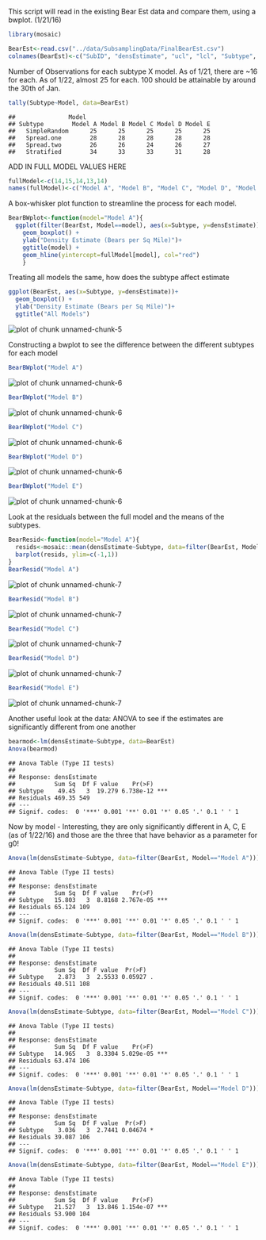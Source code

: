 This script will read in the existing Bear Est data and compare them, using a bwplot. 
(1/21/16)


```r
library(mosaic)

BearEst<-read.csv("../data/SubsamplingData/FinalBearEst.csv")
colnames(BearEst)<-c("SubID", "densEstimate", "ucl", "lcl", "Subtype", "Model")
```

Number of Observations for each subtype X model. As of 1/21, there are ~16 for each. 
As of 1/22, almost 25 for each. 100 should be attainable by around the 30th of Jan. 


```r
tally(Subtype~Model, data=BearEst)
```

```
##               Model
## Subtype        Model A Model B Model C Model D Model E
##   SimpleRandom      25      25      25      25      25
##   Spread.one        28      28      28      28      28
##   Spread.two        26      26      24      26      27
##   Stratified        34      33      33      31      28
```

ADD IN FULL MODEL VALUES HERE


```r
fullModel<-c(14,15,14,13,14)
names(fullModel)<-c("Model A", "Model B", "Model C", "Model D", "Model E")
```

A box-whisker plot function to streamline the process for each model. 


```r
BearBWplot<-function(model="Model A"){
  ggplot(filter(BearEst, Model==model), aes(x=Subtype, y=densEstimate))+
    geom_boxplot() +
    ylab("Density Estimate (Bears per Sq Mile)")+
    ggtitle(model) +
    geom_hline(yintercept=fullModel[model], col="red") 
    }
```

Treating all models the same, how does the subtype affect estimate


```r
ggplot(BearEst, aes(x=Subtype, y=densEstimate))+
  geom_boxplot() +
  ylab("Density Estimate (Bears per Sq Mile)")+
  ggtitle("All Models")
```

![plot of chunk unnamed-chunk-5](figure/unnamed-chunk-5-1.png) 

Constructing a bwplot to see the difference between the different subtypes for each model


```r
BearBWplot("Model A")
```

![plot of chunk unnamed-chunk-6](figure/unnamed-chunk-6-1.png) 

```r
BearBWplot("Model B")
```

![plot of chunk unnamed-chunk-6](figure/unnamed-chunk-6-2.png) 

```r
BearBWplot("Model C")
```

![plot of chunk unnamed-chunk-6](figure/unnamed-chunk-6-3.png) 

```r
BearBWplot("Model D")
```

![plot of chunk unnamed-chunk-6](figure/unnamed-chunk-6-4.png) 

```r
BearBWplot("Model E")
```

![plot of chunk unnamed-chunk-6](figure/unnamed-chunk-6-5.png) 

Look at the residuals between the full model and the means of the subtypes. 


```r
BearResid<-function(model="Model A"){
  resids<-mosaic::mean(densEstimate~Subtype, data=filter(BearEst, Model==model))-fullModel[model]
  barplot(resids, ylim=c(-1,1))
}
BearResid("Model A")
```

![plot of chunk unnamed-chunk-7](figure/unnamed-chunk-7-1.png) 

```r
BearResid("Model B")
```

![plot of chunk unnamed-chunk-7](figure/unnamed-chunk-7-2.png) 

```r
BearResid("Model C")
```

![plot of chunk unnamed-chunk-7](figure/unnamed-chunk-7-3.png) 

```r
BearResid("Model D")
```

![plot of chunk unnamed-chunk-7](figure/unnamed-chunk-7-4.png) 

```r
BearResid("Model E")
```

![plot of chunk unnamed-chunk-7](figure/unnamed-chunk-7-5.png) 

Another useful look at the data: ANOVA to see if the estimates are significantly
different from one another


```r
bearmod<-lm(densEstimate~Subtype, data=BearEst)
Anova(bearmod)
```

```
## Anova Table (Type II tests)
## 
## Response: densEstimate
##           Sum Sq  Df F value    Pr(>F)    
## Subtype    49.45   3  19.279 6.738e-12 ***
## Residuals 469.35 549                      
## ---
## Signif. codes:  0 '***' 0.001 '**' 0.01 '*' 0.05 '.' 0.1 ' ' 1
```

Now by model - Interesting, they are only significantly different in A, C, E (as of
1/22/16) and those are the three that have behavior as a parameter for g0!


```r
Anova(lm(densEstimate~Subtype, data=filter(BearEst, Model=="Model A")))
```

```
## Anova Table (Type II tests)
## 
## Response: densEstimate
##           Sum Sq  Df F value    Pr(>F)    
## Subtype   15.803   3  8.8168 2.767e-05 ***
## Residuals 65.124 109                      
## ---
## Signif. codes:  0 '***' 0.001 '**' 0.01 '*' 0.05 '.' 0.1 ' ' 1
```

```r
Anova(lm(densEstimate~Subtype, data=filter(BearEst, Model=="Model B")))
```

```
## Anova Table (Type II tests)
## 
## Response: densEstimate
##           Sum Sq  Df F value  Pr(>F)  
## Subtype    2.873   3  2.5533 0.05927 .
## Residuals 40.511 108                  
## ---
## Signif. codes:  0 '***' 0.001 '**' 0.01 '*' 0.05 '.' 0.1 ' ' 1
```

```r
Anova(lm(densEstimate~Subtype, data=filter(BearEst, Model=="Model C")))
```

```
## Anova Table (Type II tests)
## 
## Response: densEstimate
##           Sum Sq  Df F value    Pr(>F)    
## Subtype   14.965   3  8.3304 5.029e-05 ***
## Residuals 63.474 106                      
## ---
## Signif. codes:  0 '***' 0.001 '**' 0.01 '*' 0.05 '.' 0.1 ' ' 1
```

```r
Anova(lm(densEstimate~Subtype, data=filter(BearEst, Model=="Model D")))
```

```
## Anova Table (Type II tests)
## 
## Response: densEstimate
##           Sum Sq  Df F value  Pr(>F)  
## Subtype    3.036   3  2.7441 0.04674 *
## Residuals 39.087 106                  
## ---
## Signif. codes:  0 '***' 0.001 '**' 0.01 '*' 0.05 '.' 0.1 ' ' 1
```

```r
Anova(lm(densEstimate~Subtype, data=filter(BearEst, Model=="Model E")))
```

```
## Anova Table (Type II tests)
## 
## Response: densEstimate
##           Sum Sq  Df F value    Pr(>F)    
## Subtype   21.527   3  13.846 1.154e-07 ***
## Residuals 53.900 104                      
## ---
## Signif. codes:  0 '***' 0.001 '**' 0.01 '*' 0.05 '.' 0.1 ' ' 1
```

